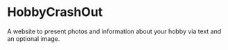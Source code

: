 # HobbyCrashOut
A website to present photos and information about your hobby via text and an optional image. 

